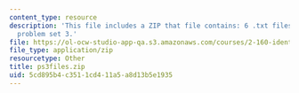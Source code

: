 ```yaml
---
content_type: resource
description: 'This file includes a ZIP that file contains: 6 .txt files to support
  problem set 3.'
file: https://ol-ocw-studio-app-qa.s3.amazonaws.com/courses/2-160-identification-estimation-and-learning-spring-2006/5cd895b4c3511cd411a5a8d13b5e1935_ps3files.zip
file_type: application/zip
resourcetype: Other
title: ps3files.zip
uid: 5cd895b4-c351-1cd4-11a5-a8d13b5e1935
---
```

